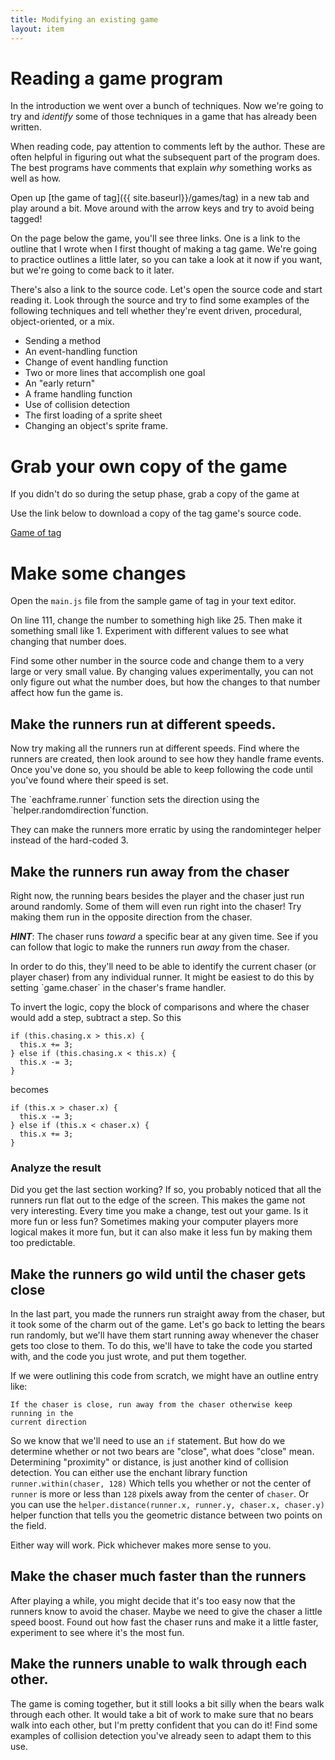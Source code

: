 ```yaml
---
title: Modifying an existing game
layout: item
---
```


# Reading a game program

In the introduction we went over a bunch of techniques.
Now we're going to try and *identify* some of those techniques in a game that has already been written.

When reading code, pay attention to comments left by the author.
These are often helpful in figuring out what the subsequent part of the program does.
The best programs have comments that explain *why* something works as well as how.

Open up [the game of tag]({{ site.baseurl}}/games/tag) in a new tab and play
around a bit. Move around with the arrow keys and try to avoid being tagged!

On the page below the game, you'll see three links. One is a link to the
outline that I wrote when I first thought of making a tag game. We're going to
practice outlines a little later, so you can take a look at it now if you want,
but we're going to come back to it later.

There's also a link to the source code. Let's open the source code and start
reading it. Look through the source and try to find some examples of the
following techniques and tell whether they're event driven, procedural,
object-oriented, or a mix.

* Sending a method
* An event-handling function
* Change of event handling function
* Two or more lines that accomplish one goal
* An "early return"
* A frame handling function
* Use of collision detection
* The first loading of a sprite sheet
* Changing an object's sprite frame.

# Grab your own copy of the game

If you didn't do so during the setup phase, grab a copy of the game at 

Use the link below to download a copy of the tag game's source code.

[Game of tag](https://github.com/CoderDojoSV/intermediate-browser-games/releases/download/2015-01-23-a/tag.zip)

# Make some changes

Open the `main.js` file from the sample game of tag in your text editor.

On line 111, change the number to something high like 25. Then make
it something small like 1. Experiment with different values to see what
changing that number does.

Find some other number in the source code and change them to a very large or very
small value. By changing values experimentally, you can not only figure out what
the number does, but how the changes to that number affect how fun the game is.

## Make the runners run at different speeds.

Now try making all the runners run at different speeds. Find where the
runners are created, then look around to see how they handle frame events.
Once you've done so, you should be able to keep following the code until
you've found where their speed is set.

<div class="mentor">
The `eachframe.runner` function sets the direction using the
`helper.randomdirection`function.

They can make the runners more erratic by using the randominteger helper
instead of the hard-coded 3.
</div>

## Make the runners run away from the chaser

Right now, the running bears besides the player and the chaser just run
around randomly. Some of them will even run right into the chaser! Try making
them run in the opposite direction from the chaser.

***HINT***: The chaser runs *toward* a specific bear at any given time. See if
you can follow that logic to make the runners run *away* from the chaser.

<div class="mentor">
In order to do this, they'll need to be able to identify the current chaser (or
player chaser) from any individual runner. It might be easiest to do this by
setting `game.chaser` in the chaser's frame handler.

To invert the logic, copy the block of comparisons and where the chaser would
add a step, subtract a step. So this

~~~
if (this.chasing.x > this.x) {
  this.x += 3;
} else if (this.chasing.x < this.x) {
  this.x -= 3;
}
~~~

becomes

~~~
if (this.x > chaser.x) {
  this.x -= 3;
} else if (this.x < chaser.x) {
  this.x += 3;
}
~~~
</div>

### Analyze the result

Did you get the last section working? If so, you probably noticed that all the
runners run flat out to the edge of the screen. This makes the game not very
interesting. Every time you make a change, test out your game. Is it more fun
or less fun? Sometimes making your computer players more logical makes it
more fun, but it can also make it less fun by making them too predictable.

## Make the runners go wild until the chaser gets close

In the last part, you made the runners run straight away from the chaser, but
it took some of the charm out of the game. Let's go back to letting the bears
run randomly, but we'll have them start running away whenever the chaser
gets too close to them. To do this, we'll have to take the code you started
with, and the code you just wrote, and put them together.

If we were outlining this code from scratch, we might have an outline entry
like:

~~~
If the chaser is close, run away from the chaser otherwise keep running in the
current direction
~~~

So we know that we'll need to use an `if` statement. But how do we determine
whether or not two bears are "close", what does "close" mean. Determining
"proximity" or distance, is just another kind of collision detection. You can
either use the enchant library function
`runner.within(chaser, 128)`
Which tells you whether or not the center of `runner` is more or less than
`128` pixels away from the center of `chaser`. Or you can use the
`helper.distance(runner.x, runner.y, chaser.x, chaser.y)` helper function that
tells you the geometric distance between two points on the field.

Either way will work. Pick whichever makes more sense to you.

## Make the chaser much faster than the runners

After playing a while, you might decide that it's too easy now that the runners
know to avoid the chaser. Maybe we need to give the chaser a little speed boost.
Found out how fast the chaser runs and make it a little faster, experiment
to see where it's the most fun.

## Make the runners unable to walk through each other.

The game is coming together, but it still looks a bit silly when the bears walk
through each other. It would take a bit of work to make sure that no bears
walk into each other, but I'm pretty confident that you can do it! Find some
examples of collision detection you've already seen to adapt them to this
use.

